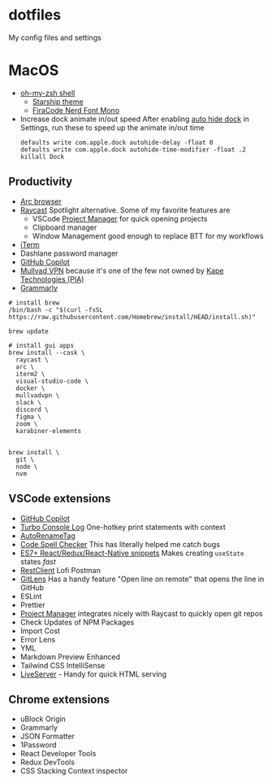 # dotfiles
My config files and settings

# MacOS 
- [oh-my-zsh shell](https://ohmyz.sh/)
  - [Starship theme](https://starship.rs/guide/)
  - [FiraCode Nerd Font Mono](https://www.nerdfonts.com/font-downloads)
- Increase dock animate in/out speed
  After enabling [auto hide dock](https://www.idownloadblog.com/2018/02/22/how-to-automatically-hide-dock-mac/) in Settings, run these to speed up the animate in/out time 
  ```
  defaults write com.apple.dock autohide-delay -float 0
  defaults write com.apple.dock autohide-time-modifier -float .2
  killall Dock
  ```
  
## Productivity 
- [Arc browser](https://arc.net/)
- [Raycast](https://www.raycast.com/) Spotlight alternative. Some of my favorite features are 
  - VSCode [Project Manager](https://www.raycast.com/MarkusLanger/vscode-project-manager) for quick opening projects 
  - Clipboard manager
  - Window Management good enough to replace BTT for my workflows 
- [iTerm](https://iterm2.com/)
- Dashlane password manager
- [GitHub Copilot](https://copilot.github.com/)
- [Mullvad VPN](https://mullvad.net/) because it's one of the few not owned by [Kape Technologies (PIA)](https://restoreprivacy.com/kape-technologies-owns-expressvpn-cyberghost-pia-zenmate-vpn-review-sites/)
- [Grammarly](https://www.grammarly.com/)

```
# install brew
/bin/bash -c "$(curl -fsSL https://raw.githubusercontent.com/Homebrew/install/HEAD/install.sh)"

brew update

# install gui apps 
brew install --cask \
  raycast \
  arc \
  iterm2 \
  visual-studio-code \
  docker \
  mullvadvpn \ 
  slack \
  discord \
  figma \
  zoom \
  karabiner-elements 


brew install \
  git \
  node \ 
  nvm 
```

## VSCode extensions 
- [GitHub Copilot](https://copilot.github.com/) 
- [Turbo Console Log](https://marketplace.visualstudio.com/items?itemName=ChakrounAnas.turbo-console-log) One-hotkey print statements with context
- [AutoRenameTag](https://marketplace.visualstudio.com/items?itemName=formulahendry.auto-rename-tag)
- [Code Spell Checker](https://marketplace.visualstudio.com/items?itemName=streetsidesoftware.code-spell-checker) This has literally helped me catch bugs
- [ES7+ React/Redux/React-Native snippets](https://marketplace.visualstudio.com/items?itemName=dsznajder.es7-react-js-snippets) Makes creating `useState` states _fast_
- [RestClient](https://marketplace.visualstudio.com/items?itemName=humao.rest-client) Lofi Postman 
- [GitLens](https://marketplace.visualstudio.com/items?itemName=eamodio.gitlens) Has a handy feature "Open line on remote" that opens the line in GitHub 
- ESLint 
- Prettier
- [Project Manager](https://marketplace.visualstudio.com/items?itemName=alefragnani.project-manager) integrates nicely with Raycast to quickly open git repos
- Check Updates of NPM Packages
- Import Cost
- Error Lens
- YML
- Markdown Preview Enhanced
- Tailwind CSS IntelliSense
- [LiveServer](https://marketplace.visualstudio.com/items?itemName=ritwickdey.LiveServer) - Handy for quick HTML serving 


## Chrome extensions 
- uBlock Origin
- Grammarly
- JSON Formatter
- 1Password
- React Developer Tools
- Redux DevTools
- CSS Stacking Context inspector
